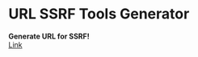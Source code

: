 # URL SSRF Tools Generator
<b>Generate URL for SSRF!</b>
<br>
<a href="https://alicangnll.github.io/ssrf_tools/index.html">Link</a>
